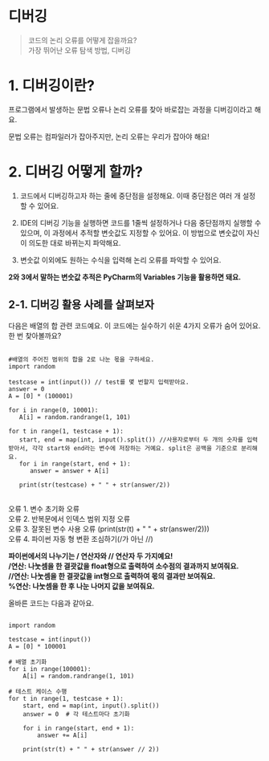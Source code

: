 디버깅
================
> 코드의 논리 오류를 어떻게 잡을까요?  
> 가장 뛰어난 오류 탐색 방법, 디버깅

# 1. 디버깅이란?
프로그램에서 발생하는 문법 오류나 논리 오류를 찾아 바로잡는 과정을 디버깅이라고 해요.  

문법 오류는 컴파일러가 잡아주지만, 논리 오류는 우리가 잡아야 해요!

# 2. 디버깅 어떻게 할까?
1. 코드에서 디버깅하고자 하는 줄에 중단점을 설정해요. 이때 중단점은 여러 개 설정할 수 있어요.
   
2. IDE의 디버깅 기능을 실행하면 코드를 1줄씩 설정하거나 다음 중단점까지 실행할 수 있으며, 이 과정에서 추적할 변숫값도 지정할 수 있어요.
   이 방법으로 변숫값이 자신이 의도한 대로 바뀌는지 파악해요.
 
3. 변숫값 이외에도 원하는 수식을 입력해 논리 오류를 파악할 수 있어요.

**2와 3에서 말하는 변숫값 추적은 PyCharm의 Variables 기능을 활용하면 돼요.**

## 2-1. 디버깅 활용 사례를 살펴보자
다음은 배열의 합 관련 코드예요. 이 코드에는 실수하기 쉬운 4가지 오류가 숨어 있어요. 한 번 찾아볼까요?
<pre>
<code>
#배열의 주어진 범위의 합을 2로 나눈 몫을 구하세요.
import random

testcase = int(input()) // test를 몇 번할지 입력받아요.
answer = 0
A = [0] * (100001)

for i in range(0, 10001):
   A[i] = random.randrange(1, 101)

for t in range(1, testcase + 1):
   start, end = map(int, input().split()) //사용자로부터 두 개의 숫자를 입력받아서, 각각 start와 end라는 변수에 저장하는 거예요. split은 공백을 기준으로 분리해요.
   for i in range(start, end + 1):
      answer = answer + A[i]

   print(str(testcase) + " " + str(answer/2))
</code>
</pre>

오류 1. 변수 초기화 오류  
오류 2. 반복문에서 인덱스 범위 지정 오류  
오류 3. 잘못된 변수 사용 오류 (print(str(t) + " " + str(answer/2)))  
오류 4. 파이썬 자동 형 변환 조심하기(/가 아닌 //)  

**파이썬에서의 나누기는 / 연산자와 // 연산자 두 가지예요!**  
**/연산: 나눗셈을 한 결괏값을 float형으로 출력하여 소수점의 결과까지 보여줘요.**  
**//연산: 나눗셈을 한 결괏값을 int형으로 출력하여 몫의 결과만 보여줘요.**  
**%연산: 나눗셈을 한 후 나눈 나머지 값을 보여줘요.**  

올바른 코드는 다음과 같아요.
<pre>
<code>
import random

testcase = int(input())
A = [0] * 100001

# 배열 초기화
for i in range(100001):
    A[i] = random.randrange(1, 101)

# 테스트 케이스 수행
for t in range(1, testcase + 1):
    start, end = map(int, input().split())
    answer = 0  # 각 테스트마다 초기화

    for i in range(start, end + 1):
        answer += A[i]

    print(str(t) + " " + str(answer // 2))

</code>
</pre>
